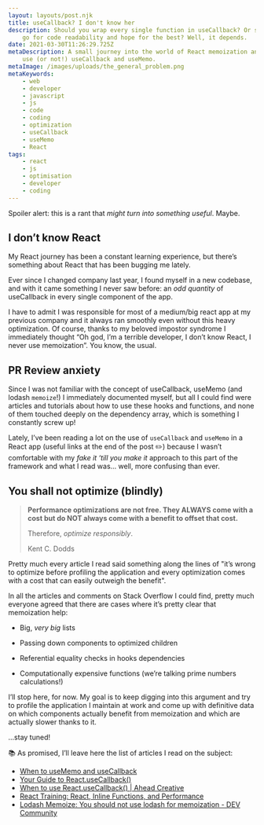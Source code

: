 ```yaml
---
layout: layouts/post.njk
title: useCallback? I don't know her
description: Should you wrap every single function in useCallback? Or should you
    go for code readability and hope for the best? Well, it depends.
date: 2021-03-30T11:26:29.725Z
metaDescription: A small journey into the world of React memoization and when to
    use (or not!) useCallback and useMemo.
metaImage: /images/uploads/the_general_problem.png
metaKeywords:
    - web
    - developer
    - javascript
    - js
    - code
    - coding
    - optimization
    - useCallback
    - useMemo
    - React
tags:
    - react
    - js
    - optimisation
    - developer
    - coding
---
```


Spoiler alert: this is a rant that _might turn into something useful_. Maybe.

## I don’t know React

My React journey has been a constant learning experience, but there’s something about React that has been bugging me lately.

Ever since I changed company last year, I found myself in a new codebase, and with it came something I never saw before: an _odd quantity_ of useCallback in every single component of the app.

I have to admit I was responsible for most of a medium/big react app at my previous company and it always ran smoothly even without this heavy optimization.
Of course, thanks to my beloved impostor syndrome I immediately thought “Oh god, I’m a terrible developer, I don’t know React, I never use memoization”. You know, the usual.

## PR Review anxiety

Since I was not familiar with the concept of useCallback, useMemo (and lodash `memoize`!) I immediately documented myself, but all I could find were articles and tutorials about how to use these hooks and functions, and none of them touched deeply on the dependency array, which is something I constantly screw up!

Lately, I’ve been reading a lot on the use of `useCallback` and `useMemo` in a React app (useful links at the end of the post ✏️) because I wasn’t comfortable with my _fake it ‘till you make it_ approach to this part of the framework and what I read was… well, more confusing than ever.

## You shall not optimize (blindly)

<blockquote cite="https://kentcdodds.com/blog/usememo-and-usecallback">

**Performance optimizations are not free. They ALWAYS come with a cost but do NOT always come with a benefit to offset that cost.**

Therefore, _optimize responsibly_.

<span class="author">Kent C. Dodds</span>

</blockquote>

Pretty much every article I read said something along the lines of "it’s wrong to optimize before profiling the application and every optimization comes with a cost that can easily outweigh the benefit".

In all the articles and comments on Stack Overflow I could find, pretty much everyone agreed that there are cases where it’s pretty clear that memoization help:

-   Big, _very big_ lists

-   Passing down components to optimized children

-   Referential equality checks in hooks dependencies

-   Computationally expensive functions (we’re talking prime numbers calculations!)

I’ll stop here, for now.
My goal is to keep digging into this argument and try to profile the application I maintain at work and come up with definitive data on which components actually benefit from memoization and which are actually slower thanks to it.

…stay tuned!

📚 As promised, I’ll leave here the list of articles I read on the subject:

<div class="resources">
<ul>
<li><a href="https://kentcdodds.com/blog/usememo-and-usecallback" rel="noopener noreferrer" target="_blank" aria-label="When to useMemo and useCallback">When to useMemo and useCallback</a>
<li><a href="https://dmitripavlutin.com/dont-overuse-react-usecallback/" rel="noopener noreferrer" target="_blank" aria-label="Your Guide to React.useCallback()">Your Guide to React.useCallback()</a></li>
<li><a href="https://aheadcreative.co.uk/articles/when-to-use-react-usecallback/#:~:text=You%20should%20avoid%20seeing%20useCallback,a%20detrimental%20impact%20on%20performance." rel="noopener noreferrer" target="_blank" aria-label="When to use React.useCallback() | Ahead Creative">When to use React.useCallback() | Ahead Creative</a></li>
<li><a href="https://reacttraining.com/blog/react-inline-functions-and-performance/" rel="noopener noreferrer" target="_blank" aria-label="React Training: React, Inline Functions, and Performance">React Training: React, Inline Functions, and Performance</a></li>
<li><a href="https://dev.to/nioufe/you-should-not-use-lodash-for-memoization-3441" rel="noopener noreferrer" target="_blank" aria-label="Lodash Memoize: You should not use lodash for memoization - DEV Community">Lodash Memoize: You should not use lodash for memoization - DEV Community</a></li>
</ul>
</div>
